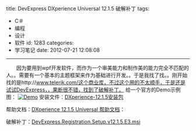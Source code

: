 title: DevExpress DXperience Universal 12.1.5 破解补丁
tags:
  - C＃
  - 编程
  - 设计
  - 软件
id: 1283
categories:
  - 学习笔记
date: 2012-07-21 12:08:08
---

　　因为要用到wpf开发软件，而作为一个审美能力和制作美的能力完全不匹配的人。。需要有一个基本的主题框架来作为基础进行开发。。于是我找了找。。刚开始找的是http://www.telerik.com/这个商业库，不过这个用的不太顺手，于是还是试试DevExpress，，果断很不错，找到了破解补丁。
给一个官方的Demo示例图：
[![]({{BASE_PATH}}/images/5de045da9ce167999bd9e8df93580d0c93579daf.jpg "Demo")](http://leaverimage.b0.upaiyun.com/25025_o.jpg)
安装文件：[DXperience-12.1.5安装包](http://downloads.devexpress.com/d0577ccc-5137-4622-b397-a128d153f2aa/0.0.0.0/DXperience/2012.1/5/DXperience-12.1.5.exe)

帮助文档：[DXperience 12.1.5 Universal 帮助文档](http://downloads.devexpress.com/24614371-d026-41ab-89c8-b2c3769f9059/0.0.0.0/DXperience/2012.1/Help/DXperienceHelp2010-12.1.5.exe)：

破解补丁：[DevExpress.Registration.Setup.v12.1.5.E3.msi](http://pan.baidu.com/share/link?shareid=34831&uk=1493685990)